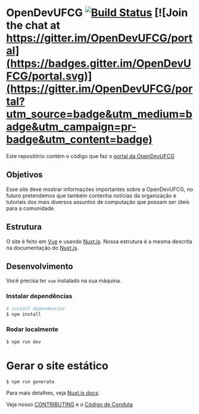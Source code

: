
# OpenDevUFCG [![Build Status](https://travis-ci.com/OpenDevUFCG/OpenDevUFCG.svg?branch=master)](https://travis-ci.com/OpenDevUFCG/OpenDevUFCG) [![Join the chat at https://gitter.im/OpenDevUFCG/portal](https://badges.gitter.im/OpenDevUFCG/portal.svg)](https://gitter.im/OpenDevUFCG/portal?utm_source=badge&utm_medium=badge&utm_campaign=pr-badge&utm_content=badge)

 
Este repositório contém o código que faz o [portal da OpenDevUFCG](https://opendevufcg.org/)

## Objetivos

Esse site deve mostrar informações importantes sobre a OpenDevUFCG, no futuro pretendemos que também contenha notícias da organização e tutoriais dos mais diversos assuntos de computação que possam ser úteis para a comunidade.

## Estrutura
O site é feito em [Vue](https://vuejs.org/) e usando [Nuxt.js](https://nuxtjs.org). Nossa estrutura é a mesma descrita na documentação do [Nuxt.js](https://nuxtjs.org/guide/directory-structure).

## Desenvolvimento

Você precisa ter `vue` instalado na sua máquina.

### Instalar dependências

``` bash
# install dependencies
$ npm install
```

### Rodar localmente
```bash
$ npm run dev
```

# Gerar o site estático
```
$ npm run generate
```
Para mais detalhes, veja [Nuxt.js docs](https://nuxtjs.org).

Veja nosso [CONTRIBUTING](/CONTRIBUTING.md) e o [Código de Conduta](/CODE_OF_CONDUCT.md)